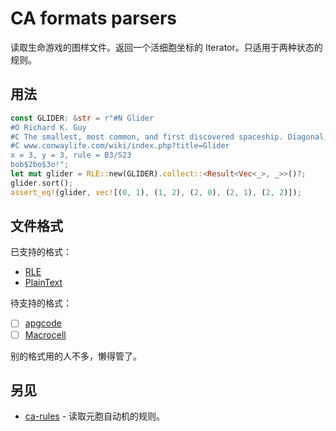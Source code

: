 # CA formats parsers

读取生命游戏的图样文件。返回一个活细胞坐标的 Iterator。只适用于两种状态的规则。

## 用法

```rust
const GLIDER: &str = r"#N Glider
#O Richard K. Guy
#C The smallest, most common, and first discovered spaceship. Diagonal, has period 4 and speed c/4.
#C www.conwaylife.com/wiki/index.php?title=Glider
x = 3, y = 3, rule = B3/S23
bob$2bo$3o!";
let mut glider = RLE::new(GLIDER).collect::<Result<Vec<_>, _>>()?;
glider.sort();
assert_eq!(glider, vec![(0, 1), (1, 2), (2, 0), (2, 1), (2, 2)]);
```

## 文件格式

已支持的格式：

- [RLE](https://www.conwaylife.com/wiki/Run_Length_Encoded)
- [PlainText](https://www.conwaylife.com/wiki/Plaintext)

待支持的格式：

- [ ] [apgcode](https://www.conwaylife.com/wiki/Apgcode)
- [ ] [Macrocell](https://www.conwaylife.com/wiki/Macrocell)

别的格式用的人不多，懒得管了。

## 另见

- [ca-rules](https://github.com/AlephAlpha/ca-rules) - 读取元胞自动机的规则。
